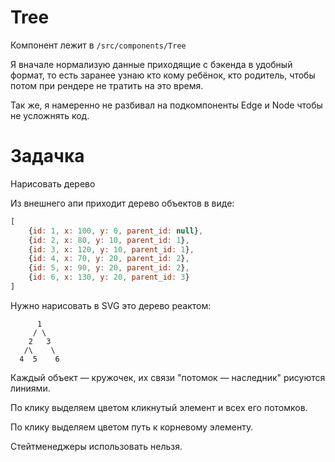 Tree
===

Компонент лежит в `/src/components/Tree`

Я вначале нормализую данные приходящие с бэкенда в удобный формат,
то есть заранее узнаю кто кому ребёнок, кто родитель, чтобы потом 
при рендере не тратить на это время.

Так же, я намеренно не разбивал на подкомпоненты Edge и Node чтобы не усложнять код.

Задачка
===

Нарисовать дерево

Из внешнего апи приходит дерево объектов в виде:

```js
[
    {id: 1, x: 100, y: 0, parent_id: null},
    {id: 2, x: 80, y: 10, parent_id: 1},
    {id: 3, x: 120, y: 10, parent_id: 1},
    {id: 4, x: 70, y: 20, parent_id: 2},
    {id: 5, x: 90, y: 20, parent_id: 2},
    {id: 6, x: 130, y: 20, parent_id: 3}
]
```

Нужно нарисовать в SVG это дерево реактом:
```
      1
     / \
    2   3
   /\    \
  4  5    6
```
Каждый объект — кружочек, их связи "потомок — наследник" рисуются линиями. 

По клику выделяем цветом кликнутый элемент и всех его потомков.

По клику выделяем цветом путь к корневому элементу.

Стейтменеджеры использовать нельзя.
